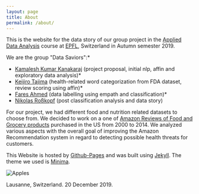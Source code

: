 ```yaml
---
layout: page
title: About
permalink: /about/
---
```


This is the website for the data story of our group project in the [Applied Data Analysis](https://dlab.epfl.ch/teaching/fall2019/cs401/) course at [EPFL](https://www.epfl.ch/), Switzerland in Autumn semester 2019.

We are the group "Data Saviors":* 
* [Kamalesh Kumar Kanakaraj](https://github.com/KKanakaraj) (project proposal, initial nlp, affin and exploratory data analysis)*
* [Keijiro Tajima](https://github.com/KeijiroTajima) (health-related word categorization from FDA dataset, review scoring using affin)*
* [Fares Ahmed](https://github.com/FaresAh) (data labelling using empath and classification)*
* [Nikolas Roßkopf](https://github.com/nikoro1904) (post classification analysis and data story)

For our project, we had different food and nutrition related datasets to choose from. We decided to work on a one of [Amazon Reviews of Food and Grocery products](http://jmcauley.ucsd.edu/data/amazon/) purchased in the US from 2000 to 2014. We analyzed various aspects with the overall goal of improving the Amazon Recommendation system in regard to detecting possible health threats for customers.

This Website is hosted by [Github-Pages](https://pages.github.com/) and was built using [Jekyll](https://jekyllrb.com/). The theme we used is [Minima](https://github.com/jekyll/minima).

![Apples](../assets/maha_apples.jpeg  "from pexels.com, photographer: margemedia.com")

Lausanne, Switzerland. 20 December 2019.


